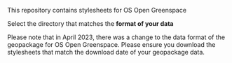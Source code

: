 This repository contains stylesheets for OS Open Greenspace

Select the directory that matches the **format of your data**

Please note that in April 2023, there was a change to the data format of the geopackage for OS Open Greenspace. Please ensure you download the stylesheets that match the download date of your geopackage data.
